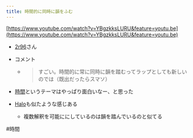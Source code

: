 ```yaml
---
title: 時間的に同時に韻をふむ
---
```


[https://www.youtube.com/watch?v=YBgzkksLURU&feature=youtu.be](https://www.youtube.com/watch?v=YBgzkksLURU&feature=youtu.be)

* [2r96](2r96.md)さん

* コメント
  
  * 
     > 
     > すごい。時間的に常に同時に韻を踏むってラップとしても新しいのでは（既出だったらスマソ）

* [時間](%E6%99%82%E9%96%93.md)というテーマはやっぱり面白いなー、と思った

* [Halo](Halo.md)も似たような感じある
  
  * 複数解釈を可能ににしているのは韻を踏んでいるのと似てる

\#時間
